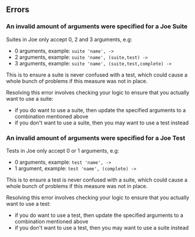 ## Errors

### An invalid amount of arguments were specified for a Joe Suite

Suites in Joe only accept 0, 2 and 3 arguments, e.g:

- 0 arguments, example: `suite 'name', ->`
- 2 arguments, example: `suite 'name', (suite,test) ->`
- 3 arguments, example: `suite 'name', (suite,test,complete) ->`

This is to ensure a suite is never confused with a test, which could cause a whole bunch of problems if this measure was not in place.

Resolving this error involves checking your logic to ensure that you actually want to use a suite:
- if you do want to use a suite, then update the specified arguments to a combination mentioned above
- if you don't want to use a suite, then you may want to use a test instead


### An invalid amount of arguments were specified for a Joe Test

Tests in Joe only accept 0 or 1 arguments, e.g:

- 0 arguments, example: `test 'name', ->`
- 1 argument, example: `test 'name', (complete) ->`

This is to ensure a test is never confused with a suite, which could cause a whole bunch of problems if this measure was not in place.

Resolving this error involves checking your logic to ensure that you actually want to use a test:
- if you do want to use a test, then update the specified arguments to a combination mentioned above
- if you don't want to use a test, then you may want to use a suite instead